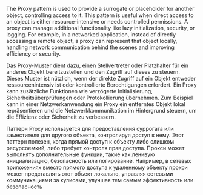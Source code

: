 The Proxy pattern is used to provide a surrogate or placeholder for another object, controlling access to it. This pattern is useful when direct access to an object is either resource-intensive or needs controlled permissions. A proxy can manage additional functionality like lazy initialization, security, or logging. For example, in a networked application, instead of directly accessing a remote object, a proxy can represent that object locally, handling network communication behind the scenes and improving efficiency or security.

Das Proxy-Muster dient dazu, einen Stellvertreter oder Platzhalter für ein anderes Objekt bereitzustellen und den Zugriff auf dieses zu steuern. Dieses Muster ist nützlich, wenn der direkte Zugriff auf ein Objekt entweder ressourcenintensiv ist oder kontrollierte Berechtigungen erfordert. Ein Proxy kann zusätzliche Funktionen wie verzögerte Initialisierung, Sicherheitsüberprüfungen oder Protokollierung übernehmen. Zum Beispiel kann in einer Netzwerkanwendung ein Proxy ein entferntes Objekt lokal repräsentieren und die Netzwerkkommunikation im Hintergrund steuern, um die Effizienz oder Sicherheit zu verbessern.

Паттерн Proxy используется для предоставления суррогата или заместителя для другого объекта, контролируя доступ к нему. Этот паттерн полезен, когда прямой доступ к объекту либо слишком ресурсоемкий, либо требует контроля прав доступа. Прокси может выполнять дополнительные функции, такие как ленивую инициализацию, безопасность или логирование. Например, в сетевых приложениях вместо прямого доступа к удаленному объекту прокси может представлять этот объект локально, управляя сетевыми коммуникациями за кулисами, улучшая тем самым эффективность или безопасность